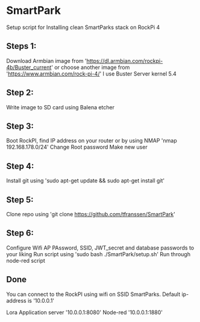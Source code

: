 # SmartPark

Setup script for Installing clean SmartParks stack on RockPi 4

## Steps 1: 
Download Armbian image from 'https://dl.armbian.com/rockpi-4b/Buster_current' or choose another image from 'https://www.armbian.com/rock-pi-4/' 
I use Buster Server kernel 5.4

## Step 2:
Write image to SD card using Balena etcher

## Step 3:
Boot RockPI, find IP address on your router or by using NMAP 'nmap 192.168.178.0/24'
Change Root password
Make new user

## Step 4:
Install git using 'sudo apt-get update && sudo apt-get install git'

## Step 5:
Clone repo using 'git clone https://github.com/tfranssen/SmartPark' 

## Step 6: 
Configure Wifi AP PAssword, SSID, JWT_secret and database passwords to your liking
Run script using 'sudo bash ./SmartPark/setup.sh' 
Run through node-red script

## Done
You can connect to the RockPI using wifi on SSID SmartParks.
Default ip-address is '10.0.0.1'

Lora Application server '10.0.0.1:8080'
Node-red '10.0.0.1:1880'

